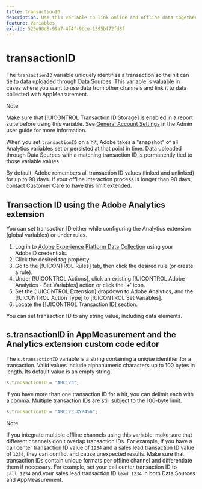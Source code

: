 ```yaml
---
title: transactionID
description: Use this variable to link online and offline data together.
feature: Variables
exl-id: 525e90d8-99a7-4f4f-9bce-1395bf72fd8f
---
```

# transactionID

The `transactionID` variable uniquely identifies a transaction so the hit can tie to data uploaded through Data Sources. This variable is valuable in cases where you want to use data from other channels and link it to data collected with AppMeasurement.

>[!NOTE]
>
>Make sure that [!UICONTROL Transaction ID Storage] is enabled in a report suite before using this variable. See [General Account Settings](/help/admin/admin/general-acct-settings-admin.md) in the Admin user guide for more information.

When you set `transactionID` on a hit, Adobe takes a "snapshot" of all Analytics variables set or persisted at that point in time. Data uploaded through Data Sources with a matching transaction ID is permanently tied to those variable values.

By default, Adobe remembers all transaction ID values (linked and unlinked) for up to 90 days. If your offline interaction process is longer than 90 days, contact Customer Care to have this limit extended.

## Transaction ID using the Adobe Analytics extension

You can set transaction ID either while configuring the Analytics extension (global variables) or under rules.

1. Log in to [Adobe Experience Platform Data Collection](https://experience.adobe.com/data-collection) using your AdobeID credentials.
2. Click the desired tag property.
3. Go to the [!UICONTROL Rules] tab, then click the desired rule (or create a rule).
4. Under [!UICONTROL Actions], click an existing [!UICONTROL Adobe Analytics - Set Variables] action or click the '+' icon.
5. Set the [!UICONTROL Extension] dropdown to Adobe Analytics, and the [!UICONTROL Action Type] to [!UICONTROL Set Variables].
6. Locate the [!UICONTROL Transaction ID] section.

You can set transaction ID to any string value, including data elements.

## s.transactionID in AppMeasurement and the Analytics extension custom code editor

The `s.transactionID` variable is a string containing a unique identifier for a transaction. Valid values include alphanumeric characters up to 100 bytes in length. Its default value is an empty string.

```js
s.transactionID = "ABC123";
```

If you have more than one transaction ID for a hit, you can delimit each with a comma. Multiple transaction IDs are still subject to the 100-byte limit.

```js
s.transactionID = "ABC123,XYZ456";
```

>[!NOTE]
>
>If you integrate multiple offline channels using this variable, make sure that different channels don't overlap transaction IDs. For example, if you have a call center transaction ID value of `1234` and a sales lead transaction ID value of `1234`, they can conflict and cause unexpected results. Make sure that transaction IDs contain unique formats per offline channel and differentiate them if necessary. For example, set your call center transaction ID to `call_1234` and your sales lead transaction ID `lead_1234` in both Data Sources and AppMeasurement.
